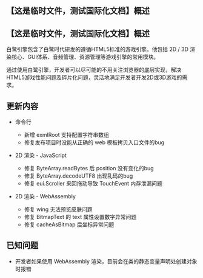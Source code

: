 ## 【这是临时文件，测试国际化文档】概述

## 【这是临时文件，测试国际化文档】概述

白鹭引擎包含了白鹭时代研发的遵循HTML5标准的游戏引擎。他包括 2D / 3D 渲染核心、GUI体系、音频管理、资源管理等游戏引擎的常用模块。

通过使用白鹭引擎，开发者可以尽可能的不用关注浏览器的底层实现，解决HTML5游戏性能问题及碎片化问题，灵活地满足开发者开发2D或3D游戏的需求。

## 更新内容

* 命令行
    * 新增 exmlRoot 支持配置字符串数组
    * 修复发布项目时没能从正确的 web 模板拷贝入口文件的bug

* 2D 渲染 - JavaScript
    * 修复 ByteArray.readBytes 后 position 没有变化的bug
    * 修复 ByteArray.decodeUTF8 出现乱码的bug
    * 修复 eui.Scroller 来回拖动导致 TouchEvent 内存泄漏问题

* 2D 渲染 - WebAssembly
    * 修复 wing 无法预览皮肤问题
    * 修复 BitmapText 的 text 属性设置数字异常问题
    * 修复 cacheAsBitmap 后坐标异常问题

## 已知问题

* 开发者如果使用 WebAssembly 渲染，目前会在类的静态变量声明处创建对象时报错
